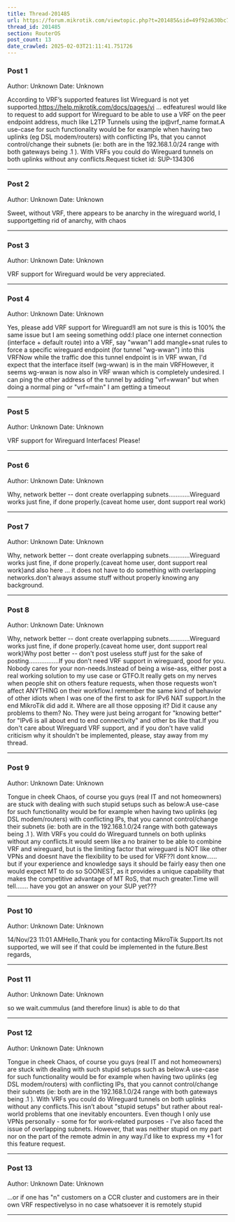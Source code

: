 ```yaml
---
title: Thread-201485
url: https://forum.mikrotik.com/viewtopic.php?t=201485&sid=49f92a630bc7970d8ca50523be880e8f
thread_id: 201485
section: RouterOS
post_count: 13
date_crawled: 2025-02-03T21:11:41.751726
---
```


### Post 1
Author: Unknown
Date: Unknown

According to VRF’s supported features list Wireguard is not yet supported.https://help.mikrotik.com/docs/pages/vi ... edfeaturesI would like to request to add support for Wireguard to be able to use a VRF on the peer endpoint address, much like L2TP Tunnels using the ip@vrf_name format.A use-case for such functionality would be for example when having two uplinks (eg DSL modem/routers) with conflicting IPs, that you cannot control/change their subnets (ie: both are in the 192.168.1.0/24 range with both gateways being .1 ). With VRFs you could do Wireguard tunnels on both uplinks without any conflicts.Request ticket id: SUP-134306

---
### Post 2
Author: Unknown
Date: Unknown

Sweet, without VRF,  there appears to be anarchy in the wireguard world, I supportgetting rid of anarchy, with chaos

---
### Post 3
Author: Unknown
Date: Unknown

VRF support for Wireguard would be very appreciated.

---
### Post 4
Author: Unknown
Date: Unknown

Yes, please add VRF support for Wireguard!I am not sure is this is 100% the same issue but I am seeing something odd:I place one internet connection (interface + default route) into a VRF, say "wwan"I add mangle+snat rules to force a specific wireguard endpoint (for tunnel "wg-wwan") into this VRFNow while the traffic doe this tunnel endpoint is in VRF wwan, I'd expect that the interface itself (wg-wwan) is in the main VRFHowever, it seems wg-wwan is now also in VRF wwan which is completely undesired. I can ping the other address of the tunnel by adding "vrf=wwan" but when doing a normal ping or "vrf=main" I am getting a timeout

---
### Post 5
Author: Unknown
Date: Unknown

VRF support for Wireguard Interfaces! Please!

---
### Post 6
Author: Unknown
Date: Unknown

Why, network better -- dont create overlapping subnets............Wireguard works just fine, if done properly.(caveat home user, dont support real work)

---
### Post 7
Author: Unknown
Date: Unknown

Why, network better -- dont create overlapping subnets............Wireguard works just fine, if done properly.(caveat home user, dont support real work)and also here ... it does not have to do something with overlapping networks.don't always assume stuff without properly knowing any background.

---
### Post 8
Author: Unknown
Date: Unknown

Why, network better -- dont create overlapping subnets............Wireguard works just fine, if done properly.(caveat home user, dont support real work)Why post better -- don't post useless stuff just for the sake of posting.................If you don't need VRF support in wireguard, good for you. Nobody cares for your non-needs.Instead of being a wise-ass, either post a real working solution to my use case or GTFO.It really gets on my nerves when people shit on others feature requests, when those requests won't affect ANYTHING on their workflow.I remember the same kind of behavior of other idiots when I was one of the first to ask for IPv6 NAT support.In the end MikroTik did add it. Where are all those opposing it? Did it cause any problems to them? No. They were just being arrogant for "knowing better" for "IPv6 is all about end to end connectivity" and other bs like that.If you don't care about Wireguard VRF support, and if you don't have valid criticism why it shouldn't be implemented, please, stay away from my thread.

---
### Post 9
Author: Unknown
Date: Unknown

Tongue in cheek Chaos, of course you guys (real IT and not homeowners)  are stuck with dealing with such stupid setups such as below:A use-case for such functionality would be for example when having two uplinks (eg DSL modem/routers) with conflicting IPs, that you cannot control/change their subnets (ie: both are in the 192.168.1.0/24 range with both gateways being .1 ). With VRFs you could do Wireguard tunnels on both uplinks without any conflicts.It would seem like a no brainer to be able to combine VRF and wireguard, but is the limiting factor that wireguard is NOT like other VPNs and doesnt have the flexibility to be used for VRF??I dont know......    but if your experience and knowledge says it should be fairly easy then one would expect MT to do so SOONEST, as it provides a unique capability that makes the competitive advantage of MT RoS, that much greater.Time will tell....... have you got an answer on your SUP yet???

---
### Post 10
Author: Unknown
Date: Unknown

14/Nov/23 11:01 AMHello,Thank you for contacting MikroTik Support.Its not supported, we will see if that could be implemented in the future.Best regards,

---
### Post 11
Author: Unknown
Date: Unknown

so we wait.cummulus (and therefore linux) is able to do that

---
### Post 12
Author: Unknown
Date: Unknown

Tongue in cheek Chaos, of course you guys (real IT and not homeowners)  are stuck with dealing with such stupid setups such as below:A use-case for such functionality would be for example when having two uplinks (eg DSL modem/routers) with conflicting IPs, that you cannot control/change their subnets (ie: both are in the 192.168.1.0/24 range with both gateways being .1 ). With VRFs you could do Wireguard tunnels on both uplinks without any conflicts.This isn’t about "stupid setups" but rather about real-world problems that one inevitably encounters. Even though I only use VPNs personally - some for for work-related purposes - I’ve also faced the issue of overlapping subnets. However, that was neither stupid on my part nor on the part of the remote admin in any way.I'd like to express my +1 for this feature request.

---
### Post 13
Author: Unknown
Date: Unknown

...or if one has "n" customers on a CCR cluster and customers are in their own VRF respectivelyso in no case whatsoever it is remotely stupid

---
